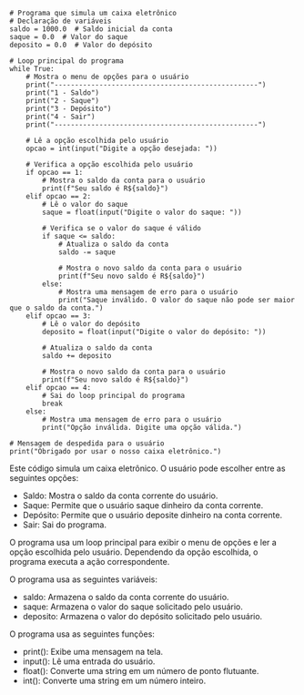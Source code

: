 ```portuguol
# Programa que simula um caixa eletrônico
# Declaração de variáveis
saldo = 1000.0  # Saldo inicial da conta
saque = 0.0  # Valor do saque
deposito = 0.0  # Valor do depósito

# Loop principal do programa
while True:
    # Mostra o menu de opções para o usuário
    print("--------------------------------------------------")
    print("1 - Saldo")
    print("2 - Saque")
    print("3 - Depósito")
    print("4 - Sair")
    print("--------------------------------------------------")

    # Lê a opção escolhida pelo usuário
    opcao = int(input("Digite a opção desejada: "))

    # Verifica a opção escolhida pelo usuário
    if opcao == 1:
        # Mostra o saldo da conta para o usuário
        print(f"Seu saldo é R${saldo}")
    elif opcao == 2:
        # Lê o valor do saque
        saque = float(input("Digite o valor do saque: "))

        # Verifica se o valor do saque é válido
        if saque <= saldo:
            # Atualiza o saldo da conta
            saldo -= saque

            # Mostra o novo saldo da conta para o usuário
            print(f"Seu novo saldo é R${saldo}")
        else:
            # Mostra uma mensagem de erro para o usuário
            print("Saque inválido. O valor do saque não pode ser maior que o saldo da conta.")
    elif opcao == 3:
        # Lê o valor do depósito
        deposito = float(input("Digite o valor do depósito: "))

        # Atualiza o saldo da conta
        saldo += deposito

        # Mostra o novo saldo da conta para o usuário
        print(f"Seu novo saldo é R${saldo}")
    elif opcao == 4:
        # Sai do loop principal do programa
        break
    else:
        # Mostra uma mensagem de erro para o usuário
        print("Opção inválida. Digite uma opção válida.")

# Mensagem de despedida para o usuário
print("Obrigado por usar o nosso caixa eletrônico.")
```

Este código simula um caixa eletrônico. O usuário pode escolher entre as seguintes opções:

* Saldo: Mostra o saldo da conta corrente do usuário.
* Saque: Permite que o usuário saque dinheiro da conta corrente.
* Depósito: Permite que o usuário deposite dinheiro na conta corrente.
* Sair: Sai do programa.

O programa usa um loop principal para exibir o menu de opções e ler a opção escolhida pelo usuário. Dependendo da opção escolhida, o programa executa a ação correspondente.

O programa usa as seguintes variáveis:

* saldo: Armazena o saldo da conta corrente do usuário.
* saque: Armazena o valor do saque solicitado pelo usuário.
* deposito: Armazena o valor do depósito solicitado pelo usuário.

O programa usa as seguintes funções:

* print(): Exibe uma mensagem na tela.
* input(): Lê uma entrada do usuário.
* float(): Converte uma string em um número de ponto flutuante.
* int(): Converte uma string em um número inteiro.